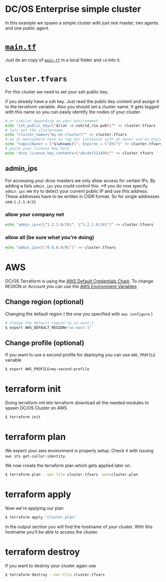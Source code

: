 # DC/OS Enterprise simple cluster
In this example we spawn a simple cluster with just one master, two agents and one public agent.

# [`main.tf`](./main.tf?raw=1)
Just do an copy of [`main.tf`](./main.tf?raw=1) in a local folder and `cd` into it.

# `cluster.tfvars`
For this cluster we need to set your ssh public key..

if you already have a ssh key. Just read the public key content and assign it to the terraform variable. Also you should set a cluster name. It gets tagged with this name so you can easily identify the nodes of your cluster.

```bash
# or similar depending on your environment
echo "ssh_public_key=\"$(cat ~/.ssh/id_rsa.pub)\"" >> cluster.tfvars
# lets set the clustername
echo "cluster_name=\"my-ee-cluster\"" >> cluster.tfvars
# we at mesosphere have to tag our instances with an owner and an expire date.
echo "tags={Owner = \"$(whoami)\", Expires = \"2h\"}" >> cluster.tfvars
# paste your license key here
echo "dcos_license_key_contents=\"abcdef123456\"" >> cluster.tfvars
```

## admin_ips
For accessing your dcos-masters we only allow access for certain IPs. By adding a lists `admin_ips` you could control this. *If you do now specify `admin_ips` we try to detect your current public IP and use this address. These addresses have to be written in CIDR format. So for single addresses use `1.2.3.4/32`

### allow your company net

```bash
echo "admin_ips=[\"1.2.3.0/24\", \"3.2.1.0/24\"]" >> cluster.tfvars
```

### allow all (be sure what you're doing)
```bash
echo "admin_ips=[\"0.0.0.0/0\"]" >> cluster.tfvars
```

# AWS
DC/OS Terraform is using the [AWS Default Credentials Chain](https://docs.aws.amazon.com/sdk-for-java/v1/developer-guide/credentials.html). To change REGION or Account you can use the [AWS Environment Variables](https://docs.aws.amazon.com/cli/latest/userguide/cli-environment.html)

## Change region (optional)
Changing the default region ( the one you specified with `aws configure` )

```bash
# Change the default region to us-east-1
$ export AWS_DEFAULT_REGION="us-east-1" 
```

## Change profile (optional)
If you want to use a second profile for deploying you can use `AWS_PROFILE` variable

```bash
$ export AWS_PROFILE=my-second-profile
```


# terraform init
Doing terraform init lets terraform download all the needed modules to spawn DC/OS Cluster on AWS

```bash
$ terraform init
```

# terraform plan
We expect your aws environment is properly setup. Check it with issuing `aws sts get-caller-identity`.

We now create the terraform plan which gets applied later on.
```bash
$ terraform plan --var-file cluster.tfvars -out=cluster.plan
```

# terraform apply
Now we're applying our plan

```bash
$ terraform apply "cluster.plan"
```

in the output section you will find the hostname of your cluster. With this hostname you'll be able to access the cluster.

# terraform destroy
If you want to destroy your cluster again use

```bash
$ terraform destroy --var-file cluster.tfvars
```